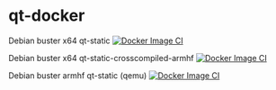 # qt-docker

Debian buster x64 qt-static
[![Docker Image CI](https://github.com/Jihadist/qt-docker/actions/workflows/docker-image-x64.yml/badge.svg?branch=master)](https://github.com/Jihadist/qt-docker/actions/workflows/docker-image-x64.yml)

Debian buster x64 qt-static-crosscompiled-armhf
[![Docker Image CI](https://github.com/Jihadist/qt-docker/actions/workflows/docker-image-armv7a.yml/badge.svg?branch=master)](https://github.com/Jihadist/qt-docker/actions/workflows/docker-image-armv7a.yml)

Debian buster armhf qt-static (qemu)
[![Docker Image CI](https://github.com/Jihadist/qt-docker/actions/workflows/docker-image-armv7a-qemu.yml/badge.svg?branch=master)](https://github.com/Jihadist/qt-docker/actions/workflows/docker-image-armv7a-qemu.yml)
